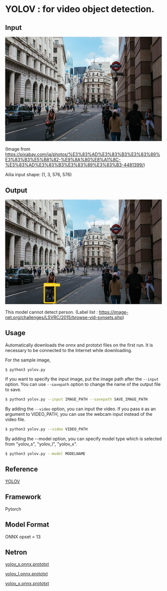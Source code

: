 # YOLOV : for video object detection.

## Input

![Input](input.jpg)

(Image from https://pixabay.com/ja/photos/%E3%83%AD%E3%83%B3%E3%83%89%E3%83%B3%E5%B8%82-%E9%8A%80%E8%A1%8C-%E3%83%AD%E3%83%B3%E3%83%89%E3%83%B3-4481399/)

Ailia input shape: (1, 3, 576, 576)

## Output

![Output](output.jpg)

This model cannot detect person. (Label list : https://image-net.org/challenges/LSVRC/2015/browse-vid-synsets.php)

## Usage

Automatically downloads the onnx and prototxt files on the first run. It is necessary to be connected to the Internet
while downloading.

For the sample image,

``` bash
$ python3 yolov.py
```

If you want to specify the input image, put the image path after the `--input` option.
You can use `--savepath` option to change the name of the output file to save.

```bash
$ python3 yolov.py --input IMAGE_PATH --savepath SAVE_IMAGE_PATH
```

By adding the `--video` option, you can input the video.
If you pass `0` as an argument to VIDEO_PATH, you can use the webcam input instead of the video file.

```bash
$ python3 yolov.py --video VIDEO_PATH
```

By adding the --model option, you can specify model type which is selected from "yolov_s", "yolov_l",  "yolov_x".

```bash
$ python3 yolov.py --model MODELNAME
```

## Reference

[YOLOV](https://github.com/YuHengsss/YOLOV)

## Framework

Pytorch

## Model Format

ONNX opset = 13

## Netron

[yolov_s.onnx.prototxt](https://netron.app/?url=https://storage.googleapis.com/ailia-models/yolov/yolov_s.onnx.prototxt)

[yolov_l.onnx.prototxt](https://netron.app/?url=https://storage.googleapis.com/ailia-models/yolov/yolov_l.onnx.prototxt)

[yolov_x.onnx.prototxt](https://netron.app/?url=https://storage.googleapis.com/ailia-models/yolov/yolov_x.onnx.prototxt)
